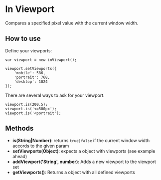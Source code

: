 # In Viewport

Compares a specified pixel value with the current window width.

## How to use

Define your viewports:

```
var viewport = new inViewport();

viewport.setViewports({
    'mobile': 586,
    'portrait': 768,
    'desktop': 1024
});
```

There are several ways to ask for your viewport:

```
viewport.is(200.5);
viewport.is('<=500px');
viewport.is('<portrait');
```

## Methods

- **is(String|Number)**: returns ``true|false`` if the current window width accords to the given param
- **setViewports(Object)**: expects a object with viewports (see example ahead)
- **addViewport('String', number)**: Adds a new viewport to the viewport set
- **getViewports()**: Returns a object with all defined viewports